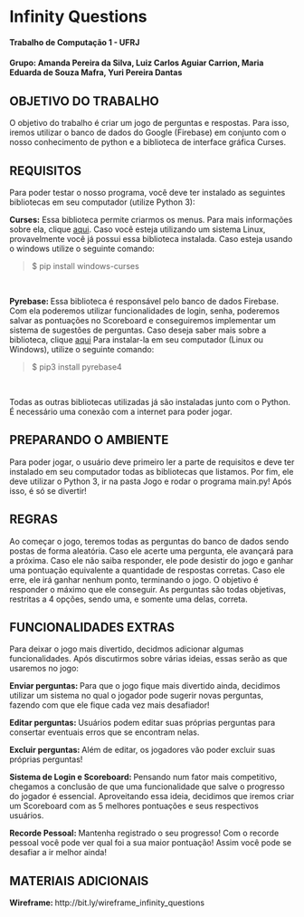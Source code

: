 <H1> Infinity Questions </H1>
<H4> Trabalho de Computação 1 - UFRJ </H4>
<H4> Grupo: Amanda Pereira da Silva, Luiz Carlos Aguiar Carrion, Maria Eduarda de Souza Mafra, Yuri Pereira Dantas </H4>

<H2> OBJETIVO DO TRABALHO </H2>
<p>O objetivo do trabalho é criar um jogo de perguntas e respostas. Para isso, iremos utilizar o banco de dados do Google (Firebase) em conjunto com o nosso conhecimento de python e a biblioteca de interface gráfica Curses.</p>

<H2> REQUISITOS </H2>
<p> Para poder testar o nosso programa, você deve ter instalado as seguintes bibliotecas em seu computador (utilize Python 3):

<b>Curses:</b> Essa biblioteca permite criarmos os menus. Para mais informações sobre ela, clique <a href = "https://github.com/zephyrproject-rtos/windows-curses">aqui</a>. Caso você esteja utilizando um sistema Linux, provavelmente você já
 possui essa biblioteca instalada. Caso esteja usando o windows utilize o seguinte comando:</p>

<blockquote> $ pip install windows-curses </blockquote>
<br>

<p><b> Pyrebase: </b>Essa biblioteca é responsável pelo banco de dados Firebase. Com ela poderemos utilizar funcionalidades de login, senha, poderemos salvar as pontuações no Scoreboard e conseguiremos implementar um sistema de sugestões de perguntas. Caso deseja saber mais sobre a biblioteca, clique <a href="https://github.com/thisbejim/Pyrebase">aqui</a> Para instalar-la em seu computador (Linux ou Windows), utilize o seguinte comando:</p>

<blockquote> $ pip3 install pyrebase4 </blockquote>
<br>

<p> Todas as outras bibliotecas utilizadas já são instaladas junto com o Python. É necessário uma conexão com a internet para poder jogar.</p>

<H2> PREPARANDO O AMBIENTE </H2>
<p> Para poder jogar, o usuário deve primeiro ler a parte de requisitos e deve ter instalado em seu computador todas as bibliotecas que listamos. Por fim, ele deve utilizar o Python 3, ir na pasta Jogo e rodar o programa main.py! Após isso, é só se divertir! </p>

<H2> REGRAS </H2>
<p> Ao começar o jogo, teremos todas as perguntas do banco de dados sendo postas de forma aleatória. Caso ele acerte uma pergunta, ele avançará para a próxima. Caso ele não saiba responder, ele pode desistir do jogo e ganhar uma pontuação equivalente a quantidade de respostas corretas. Caso ele erre, ele irá ganhar nenhum ponto, terminando o jogo. O objetivo é responder o máximo que ele conseguir. As perguntas são todas objetivas, restritas a 4 opções, sendo uma, e somente uma delas, correta.</p>

<H2> FUNCIONALIDADES EXTRAS </H2>
<p> Para deixar o jogo mais divertido, decidmos adicionar algumas funcionalidades. Após discutirmos sobre várias ideias, essas serão as que usaremos no jogo:<br>

<b> Enviar perguntas: </b> Para que o jogo fique mais divertido ainda, decidimos utilizar um sistema no qual o jogador pode sugerir novas perguntas, fazendo com que ele fique cada vez mais desafiador!

<b> Editar perguntas: </b> Usuários podem editar suas próprias perguntas para consertar eventuais erros que se encontram nelas.

<b> Excluir perguntas: </b> Além de editar, os jogadores vão poder excluir suas próprias perguntas!

<b> Sistema de Login e Scoreboard: </b> Pensando num fator mais competitivo, chegamos a conclusão de que uma funcionalidade que salve o progresso do jogador é essencial. Aproveitando essa ideia, decidimos que iremos criar um Scoreboard com as 5 melhores pontuações e seus respectivos usuários.

<b> Recorde Pessoal: </b> Mantenha registrado o seu progresso! Com o recorde pessoal você pode ver qual foi a sua maior pontuação! Assim você pode se desafiar a ir melhor ainda! </p>

<H2> MATERIAIS ADICIONAIS </H2>
<p><b> Wireframe: </b>http://bit.ly/wireframe_infinity_questions</p>
